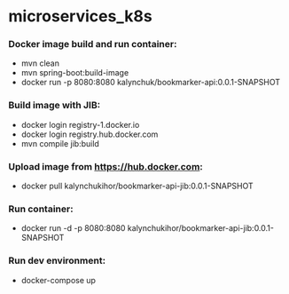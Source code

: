 # microservices_k8s 

### Docker image build and run  container:
- mvn clean
- mvn spring-boot:build-image
- docker run -p 8080:8080 kalynchuk/bookmarker-api:0.0.1-SNAPSHOT
### Build image with JIB:
- docker login registry-1.docker.io
- docker login registry.hub.docker.com
- mvn compile jib:build
### Upload image from https://hub.docker.com:
- docker pull kalynchukihor/bookmarker-api-jib:0.0.1-SNAPSHOT
### Run container:
- docker run -d -p 8080:8080 kalynchukihor/bookmarker-api-jib:0.0.1-SNAPSHOT
### Run dev environment:
- docker-compose up
